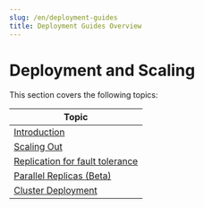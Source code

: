 ```yaml
---
slug: /en/deployment-guides
title: Deployment Guides Overview
---
```


# Deployment and Scaling

This section covers the following topics:

| Topic                                                               |
|---------------------------------------------------------------------|
| [Introduction](/en/architecture/introduction)                       |
| [Scaling Out](/en/architecture/horizontal-scaling)                  |
| [Replication for fault tolerance](/en/architecture/replication)     |
| [Parallel Replicas (Beta)](/en/deployment-guides/parallel-replicas) |
| [Cluster Deployment](/en/architecture/cluster-deployment)           |